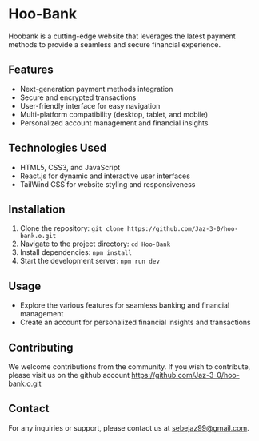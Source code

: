 # Hoo-Bank

Hoobank is a cutting-edge website that leverages the latest payment methods to provide a seamless and secure financial experience.

## Features

- Next-generation payment methods integration
- Secure and encrypted transactions
- User-friendly interface for easy navigation
- Multi-platform compatibility (desktop, tablet, and mobile)
- Personalized account management and financial insights

## Technologies Used

- HTML5, CSS3, and JavaScript
- React.js for dynamic and interactive user interfaces
- TailWind CSS for website styling and responsiveness

## Installation

1. Clone the repository: `git clone https://github.com/Jaz-3-0/hoo-bank.o.git`
2. Navigate to the project directory: `cd Hoo-Bank`
3. Install dependencies: `npm install`
4. Start the development server: `npm run dev`

## Usage

- Explore the various features for seamless banking and financial management
- Create an account for personalized financial insights and transactions

## Contributing

We welcome contributions from the community. If you wish to contribute, please visit us on the github account https://github.com/Jaz-3-0/hoo-bank.o.git


## Contact

For any inquiries or support, please contact us at sebejaz99@gmail.com.
